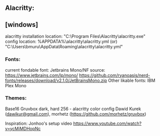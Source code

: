 ## Alacritty:
## [windows]
alacritty installation location: "C:\Program Files\Alacritty\alacritty.exe"
config location: %APPDATA%\alacritty\alacritty.yml (or) "C:\Users\bmuru\AppData\Roaming\alacritty\alacritty.yml"

### Fonts:
current fondable font: Jetbrains Mono/NF
source: https://www.jetbrains.com/lp/mono/
		https://github.com/ryanoasis/nerd-fonts/releases/download/v2.1.0/JetBrainsMono.zip
Other likable fonts: IBM Plex Mono

### Themes:
Base16 Gruvbox dark, hard 256 - alacritty color config
Dawid Kurek (dawikur@gmail.com), morhetz (https://github.com/morhetz/gruvbox)

Inspiration: Jonhoo's setup video https://www.youtube.com/watch?v=ycMiMDHopNc
